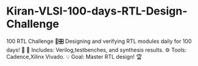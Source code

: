 # Kiran-VLSI-100-days-RTL-Design-Challenge
100 RTL Challenge 🚀🎛️ Designing and verifying RTL modules daily for 100 days! 🎯 📂 Includes: Verilog,testbenches, and synthesis results. ⚙️ Tools: Cadence,Xilinx Vivado. 💡 Goal: Master RTL design! 🏆
